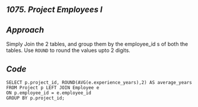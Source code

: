 *1075. Project Employees I*
------------------------------------------

*Approach*
---------------
Simply Join the 2 tables, and group them by the employee_id s of both the tables.
Use ```ROUND``` to round the values upto 2 digits.

*Code*
--------------
```
SELECT p.project_id, ROUND(AVG(e.experience_years),2) AS average_years
FROM Project p LEFT JOIN Employee e
ON p.employee_id = e.employee_id
GROUP BY p.project_id;
```